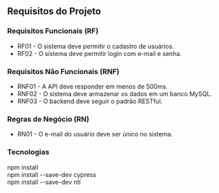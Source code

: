 ## Requisitos do Projeto

### Requisitos Funcionais (RF)

- RF01 - O sistema deve permitir o cadastro de usuários.
- RF02 - O sistema deve permitir login com e-mail e senha.

### Requisitos Não Funcionais (RNF)

- RNF01 - A API deve responder em menos de 500ms.
- RNF02 - O sistema deve armazenar os dados em um banco MySQL.
- RNF03 - O backend deve seguir o padrão RESTful.

### Regras de Negócio (RN)

- RN01 - O e-mail do usuário deve ser único no sistema.

### Tecnologias

npm install  
npm install --save-dev cypress  
npm install --save-dev ntl
